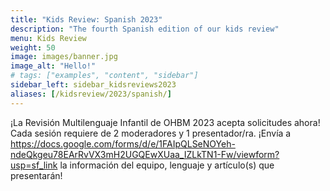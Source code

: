 ```yaml
---
title: "Kids Review: Spanish 2023"
description: "The fourth Spanish edition of our kids review"
menu: Kids Review
weight: 50
image: images/banner.jpg
image_alt: "Hello!"
# tags: ["examples", "content", "sidebar"]
sidebar_left: sidebar_kidsreviews2023
aliases: [/kidsreview/2023/spanish/]
---
```


¡La Revisión Multilenguaje Infantil de OHBM 2023 acepta solicitudes ahora! Cada sesión requiere de 2 moderadores y 1 presentador/ra. ¡Envía a https://docs.google.com/forms/d/e/1FAIpQLSeNOYeh-ndeQkgeu78EArRvVX3mH2UGQEwXUaa_IZLkTN1-Fw/viewform?usp=sf_link la información del equipo, lenguaje y artículo(s) que presentarán!

<!-- ### Title for this edition
Written recap to this edition -->